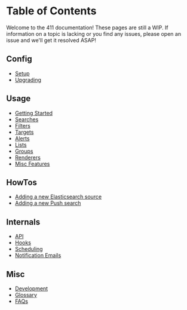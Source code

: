 Table of Contents
=================

Welcome to the 411 documentation! These pages are still a WIP. If information on a topic is lacking or you find any issues, please open an issue and we'll get it resolved ASAP!


Config
------

- [Setup](/docs/Setup.md)
- [Upgrading](/docs/Upgrading.md)


Usage
-----

- [Getting Started](/docs/GettingStarted.md)
- [Searches](/docs/Searches.md)
- [Filters](/docs/Filters.md)
- [Targets](/docs/Targets.md)
- [Alerts](/docs/Alerts.md)
- [Lists](/docs/Lists.md)
- [Groups](/docs/Groups.md)
- [Renderers](/docs/Renderers.md)
- [Misc Features](/docs/MiscFeatures.md)


HowTos
------

- [Adding a new Elasticsearch source](/docs/HowTo/NewESSource.md)
- [Adding a new Push search](/docs/HowTo/NewPushSearch.md)


Internals
---------

- [API](/docs/API.md)
- [Hooks](/docs/Hooks.md)
- [Scheduling](/docs/Scheduling.md)
- [Notification Emails](/docs/Notifications.md)


Misc
----

- [Development](/docs/Development.md)
- [Glossary](/docs/Glossary.md)
- [FAQs](/docs/FAQs.md)
